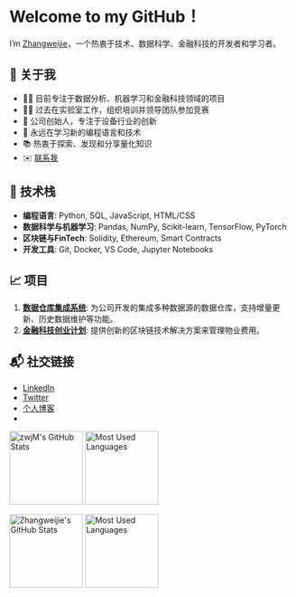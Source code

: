 # Welcome to my GitHub！

I’m [Zhangweijie](https://github.com/Zhangweijie)，一个热衷于技术、数据科学、金融科技的开发者和学习者。

## 🚀 关于我
- 👨‍💻 目前专注于数据分析、机器学习和金融科技领域的项目
- 🧑‍🔬 过去在实验室工作，组织培训并领导团队参加竞赛
- 💼 公司创始人，专注于设备行业的创新
- 🌱 永远在学习新的编程语言和技术
- 📚 热衷于探索、发现和分享量化知识
- ✉️ [联系我](mailto:youremail@example.com)

## 🔧 技术栈
- **编程语言**: Python, SQL, JavaScript, HTML/CSS
- **数据科学与机器学习**: Pandas, NumPy, Scikit-learn, TensorFlow, PyTorch
- **区块链与FinTech**: Solidity, Ethereum, Smart Contracts
- **开发工具**: Git, Docker, VS Code, Jupyter Notebooks

## 📈 项目
1. **[数据仓库集成系统](https://github.com/zwjM/data-warehouse)**: 为公司开发的集成多种数据源的数据仓库，支持增量更新、历史数据维护等功能。
2. **[金融科技创业计划](https://github.com/zwjM/fintech-project)**: 提供创新的区块链技术解决方案来管理物业费用。

## 📬 社交链接
- [LinkedIn](https://www.linkedin.com/in/zhangweijie)
- [Twitter](https://twitter.com/zwjM)
- [个人博客](https://zhangweijie.blog)
- 
<img height="130px" src="https://github-readme-stats.vercel.app/api?username=zwjM&hide_title=true&show_icons=true&hide=issues&include_all_commits=true&count_private=true&theme=graywhite&hide_border=true&bg_color=45,ff7979,ffd479,fffc79,73fa79" alt="zwjM's GitHub Stats"> <img height="130px" src="https://github-readme-stats.vercel.app/api/top-langs?username=zwjM&hide_title=true&layout=compact&theme=graywhite&hide_border=true&bg_color=45,fffc79,73fa79,75f0db" alt="Most Used Languages">


<img height="130px" src="https://github-readme-stats.vercel.app/api?username=Zhangweijie&hide_title=true&show_icons=true&hide=issues&include_all_commits=true&count_private=true&theme=graywhite&hide_border=true&bg_color=45,ff7979,ffd479,fffc79,73fa79" alt="Zhangweijie's GitHub Stats">
<img height="130px" src="https://github-readme-stats.vercel.app/api/top-langs?username=Zhangweijie&hide_title=true&layout=compact&theme=graywhite&hide_border=true&bg_color=45,fffc79,73fa79,75f0db" alt="Most Used Languages">
